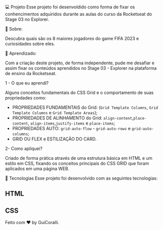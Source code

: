 💻 Projeto
Esse projeto foi desenvoldido como forma de fixar os conhencimentos
adquiridos durante as aulas do curso da Rocketseat do Stage 03 no Explorer.

📜 Sobre:

Descubra quais são os 8 maiores jogadores do game FIFA 2023 e curiosidades sobre eles.

🧠 Aprendizado:

Com a criação deste projeto, de forma independente, pude me desafiar e assim fixar os
conteúdos aprendidos no Stage 03 - Explorer na plataforma de ensino da Rocketseat.

1 - O que eu aprendi?

Alguns conceitos fundamentais do CSS Grid e o comportamento de suas propriedades como:

 - PROPRIEDADES FUNDAMENTAIS do Grid: (`Grid Template Columns`, `Grid Template Columns` e `Grid Template Areas`);
 - PROPRIEDADES DE ALINHAMENTO do Grid: `align-content`,`place-content`, `align-items`,`justify-items` e `place-items`;
 - PROPRIEDADES AUTO: `grid-auto-flow`  - `grid-auto-rows` e  `grid-auto-columns`;
 - GRID OU FLEX e ESTILIZAÇÃO DO CARD.

2- Como apliquei?

Criado de forma prática através de uma estrutura básica em HTML e um estilo em CSS, fixando os conceitos principais do CSS GRID que foram aplicados em uma página WEB. 


🚀 Tecnologias
Esse projeto foi desenvolvido com as seguintes tecnologias:

 ## HTML
 ## CSS

Feito com ♥ by GuiCoralli.